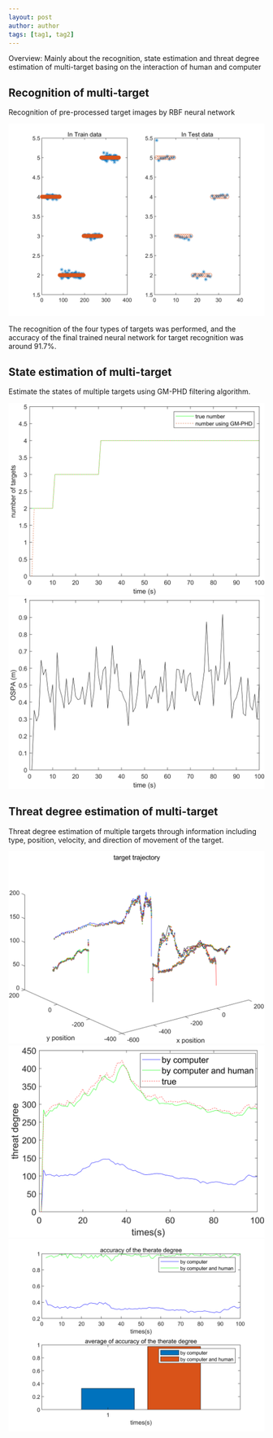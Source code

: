 ```yaml
---
layout: post
author: author
tags: [tag1, tag2]
---
```


Overview: Mainly about the recognition, state estimation and threat degree estimation of multi-target basing on the interaction of human and computer 

## Recognition of multi-target 

Recognition of pre-processed target images by RBF neural network

![Fig 1. Neural network recognition results](/assets/images/project/p01/img.png)

The recognition of the four types of targets was performed, and the accuracy of the final trained neural network for target recognition was around 91.7%.


## State estimation of multi-target

Estimate the states of multiple targets using GM-PHD filtering algorithm.

![Fig 3. OSPA](/assets/images/project/p01/img_2.png)
![Fig 3. OSPA](/assets/images/project/p01/img_3.png)


## Threat degree estimation of multi-target

Threat degree estimation of multiple targets through information including type, position, velocity, and direction of movement of the target.

![Fig 5. Threat degree](/assets/images/project/p01/img_4.png)
![](/assets/images/project/p01/img_5.png)
![Fig 6. Accuracy of threat degree](/assets/images/project/p01/img_6.png)